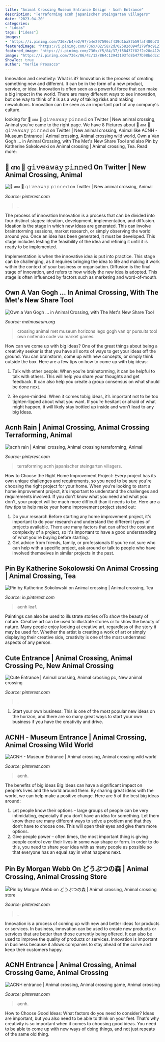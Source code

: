 ```yaml
---
title: "Animal Crossing Museum Entrance Design - Acnh Entrance"
description: "Terraforming acnh japanischer steingarten villagers"
date: "2023-04-20"
categories:
- "ideas"
tags: ["ideas"]
images:
- "https://i.pinimg.com/736x/b4/e2/97/b4e297596cf439d1ba87b59faf480b73.jpg"
featuredImage: "https://i.pinimg.com/736x/02/58/2d/02582d094f279f9c912798e8c94b4bf0.jpg"
featured_image: "https://i.pinimg.com/736x/f5/84/37/f58437f82f2e20e412ccae7421425a8d.jpg"
image: "https://i.pinimg.com/736x/86/4c/12/864c12943193fd8b477b98bddcc112e9.jpg"
ShowToc: true
author: "Verlie Prosacco"
---
```



Innovation and creativity: What is it?
Innovation is the process of creating something new and different. It can be in the form of a new product, service, or idea. Innovation is often seen as a powerful force that can make a big impact in the world. There are many different ways to see innovation, but one way to think of it is as a way of taking risks and making newolutions. Innovation can be seen as an important part of any company's culture.

	

		
looking for 🌱 𝔞𝔫𝔞 🌱 𝚐𝚒𝚟𝚎𝚊𝚠𝚊𝚢 𝚙𝚒𝚗𝚗𝚎𝚍 on Twitter | New animal crossing, Animal you've came to the right page. We have 8 Pictures about 🌱 𝔞𝔫𝔞 🌱 𝚐𝚒𝚟𝚎𝚊𝚠𝚊𝚢 𝚙𝚒𝚗𝚗𝚎𝚍 on Twitter | New animal crossing, Animal like ACNH - Museum Entrance | Animal crossing, Animal crossing wild world, Own a Van Gogh … in Animal Crossing, with The Met&#039;s New Share Tool and also Pin by Katherine Sokolowski on Animal crossing | Animal crossing, Tea. Read more:
		
    
## 🌱 𝔞𝔫𝔞 🌱 𝚐𝚒𝚟𝚎𝚊𝚠𝚊𝚢 𝚙𝚒𝚗𝚗𝚎𝚍 On Twitter | New Animal Crossing, Animal

<img loading=lazy src="https://i.pinimg.com/736x/f5/84/37/f58437f82f2e20e412ccae7421425a8d.jpg" onerror="this.onerror=null;this.src='https://tse3.mm.bing.net/th?id=OIP.bdp3J8Y_WzvpdiFOLAXFAAHaEK&amp;pid=15.1';" alt="🌱 𝔞𝔫𝔞 🌱 𝚐𝚒𝚟𝚎𝚊𝚠𝚊𝚢 𝚙𝚒𝚗𝚗𝚎𝚍 on Twitter | New animal crossing, Animal">

_Source: pinterest.com_

>. 

	

The process of innovation
Innovation is a process that can be divided into four distinct stages: ideation, development, implementation, and diffusion.
Ideation is the stage in which new ideas are generated. This can involve brainstorming sessions, market research, or simply observing the world around you. Once an idea has been generated, it must be developed. This stage includes testing the feasibility of the idea and refining it until it is ready to be implemented.

Implementation is when the innovative idea is put into practice. This stage can be challenging, as it requires bringing the idea to life and making it work within the context of your business or organisation. Diffusion is the final stage of innovation, and refers to how widely the new idea is adopted. This stage is often influenced by factors such as marketing and word-of-mouth.

    
## Own A Van Gogh … In Animal Crossing, With The Met&#039;s New Share Tool

<img loading=lazy src="https://www.metmuseum.org/-/media/images/blogs/collection-insights/2020/2020_4/animal-crossing/animal-crossing-new-horizons_1l.jpg?la=en&amp;hash=557D800419C25DF8F79743C45233155B" onerror="this.onerror=null;this.src='https://tse1.mm.bing.net/th?id=OIP.3pERPuaz3Cy0OP5eL1wA_QHaE7&amp;pid=15.1';" alt="Own a Van Gogh … in Animal Crossing, with The Met&#039;s New Share Tool">

_Source: metmuseum.org_

>crossing animal met museum horizons lego gogh van qr pursuits tool own nintendo code via market games. 

	

How can we come up with big ideas?
One of the great things about being a creativity seeker is that you have all sorts of ways to get your ideas off the ground. You can brainstorm, come up with new concepts, or simply think outside the box. Here are a few tips on how to come up with big ideas:
1) Talk with other people: When you’re brainstorming, it can be helpful to talk with others. This will help you share your thoughts and get feedback. It can also help you create a group consensus on what should be done next.

2) Be open-minded: When it comes tobig ideas, it’s important not to be too tighten-lipped about what you want. If you’re hesitant or afraid of what might happen, it will likely stay bottled up inside and won’t lead to any big Ideas.

    
## Acnh Rain | Animal Crossing, Animal Crossing Terraforming, Animal

<img loading=lazy src="https://i.pinimg.com/736x/b4/e2/97/b4e297596cf439d1ba87b59faf480b73.jpg" onerror="this.onerror=null;this.src='https://tse3.mm.bing.net/th?id=OIP.FRWG7s5Jw1y1L8mtQ21CKAHaEK&amp;pid=15.1';" alt="acnh rain | Animal crossing, Animal crossing terraforming, Animal">

_Source: pinterest.com_

>terraforming acnh japanischer steingarten villagers. 

	

How to Choose the Right Home Improvement Project: Every project has its own unique challenges and requirements, so you need to be sure you're choosing the right project for your home.
When you're looking to start a home improvement project, it's important to understand the challenges and requirements involved. If you don't know what you need and what you don't, your project will be much more difficult than it needs to be. Here are a few tips to help make your home improvement project stand out:
1. Do your research
Before starting any home improvement project, it's important to do your research and understand the different types of projects available. There are many factors that can affect the cost and complexity of a project, so it's important to have a good understanding of what you're buying before starting.
2. Get advice from friends, family, or professionals
If you're not sure who can help with a specific project, ask around or talk to people who have involved themselves in similar projects in the past.

    
## Pin By Katherine Sokolowski On Animal Crossing | Animal Crossing, Tea

<img loading=lazy src="https://i.pinimg.com/736x/86/4c/12/864c12943193fd8b477b98bddcc112e9.jpg" onerror="this.onerror=null;this.src='https://tse2.mm.bing.net/th?id=OIP.QoTVuM46D1cqRL5xcZmwHQHaEK&amp;pid=15.1';" alt="Pin by Katherine Sokolowski on Animal crossing | Animal crossing, Tea">

_Source: in.pinterest.com_

>acnh leaf. 

	

Paintings can also be used to illustrate stories orTo show the beauty of nature.
Creative art can be used to illustrate stories or to show the beauty of nature. Many people enjoy looking at creative art, regardless of the story it may be used for. Whether the artist is creating a work of art or simply displaying their creative side, creativity is one of the most underrated aspects of any person.

    
## Cute Entrance | Animal Crossing, Animal Crossing Pc, New Animal Crossing

<img loading=lazy src="https://i.pinimg.com/736x/02/58/2d/02582d094f279f9c912798e8c94b4bf0.jpg" onerror="this.onerror=null;this.src='https://tse4.mm.bing.net/th?id=OIP.DWaIyimgMeqginreeDTRBgHaEK&amp;pid=15.1';" alt="Cute Entrance | Animal crossing, Animal crossing pc, New animal crossing">

_Source: pinterest.com_

>. 

	

1. Start your own business: This is one of the most popular new ideas on the horizon, and there are so many great ways to start your own business if you have the creativity and drive.

    
## ACNH - Museum Entrance | Animal Crossing, Animal Crossing Wild World

<img loading=lazy src="https://i.pinimg.com/originals/3f/12/ba/3f12ba0934b91a86a7ea4cf4187f61a5.jpg" onerror="this.onerror=null;this.src='https://tse1.mm.bing.net/th?id=OIP.pGCl0rJDg2dHpytibRXcqwHaEK&amp;pid=15.1';" alt="ACNH - Museum Entrance | Animal crossing, Animal crossing wild world">

_Source: pinterest.com_

>acnh. 

	

The benefits of big ideas
Big Ideas can have a significant impact on people’s lives and the world around them. By sharing great ideas with the world, we can help make a positive change. Here are 5 of the best big ideas around: 
1. Let people know their options – large groups of people can be very intimidating, especially if you don’t have an idea for something. Let them know there are many different ways to solve a problem and that they don’t have to choose one. This will open their eyes and give them more options. 
2. Give people power – often times, the most important thing is giving people control over their lives in some way shape or form. In order to do this, you need to share your idea with as many people as possible so that everyone has an equal say in what happens next. 

    
## Pin By Morgan Webb On どうぶつの森 | Animal Crossing, Animal Crossing Store

<img loading=lazy src="https://i.pinimg.com/736x/db/47/12/db4712320252ad64f03414c31016fc14.jpg" onerror="this.onerror=null;this.src='https://tse2.mm.bing.net/th?id=OIP.5sSKm-dT7Ml79MsKo5q8ZAHaIV&amp;pid=15.1';" alt="Pin by Morgan Webb on どうぶつの森 | Animal crossing, Animal crossing store">

_Source: pinterest.com_

>. 

	

Innovation is a process of coming up with new and better ideas for products or services. In business, innovation can be used to create new products or services that are better than those currently being offered. It can also be used to improve the quality of products or services. Innovation is important in business because it allows companies to stay ahead of the curve and keep their customers happy.

    
## ACNH Entrance | Animal Crossing, Animal Crossing Game, Animal Crossing

<img loading=lazy src="https://i.pinimg.com/736x/f9/3d/51/f93d5129d6dede2b83d312b3d0868b1a.jpg" onerror="this.onerror=null;this.src='https://tse1.mm.bing.net/th?id=OIP.KO0TAqD_eEWweutyMFsT2QHaEK&amp;pid=15.1';" alt="ACNH entrance | Animal crossing, Animal crossing game, Animal crossing">

_Source: pinterest.com_

>acnh. 

	

How to Choose Good Ideas: What factors do you need to consider?
Ideas are important, but you also need to be able to think on your feet. That's why creativity is so important when it comes to choosing good ideas. You need to be able to come up with new ways of doing things, and not just repeats of the same old thing.

